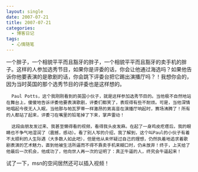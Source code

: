 ```yaml
---
layout: single
date: 2007-07-21
title: 2007-07-21
categories:
  - 博客日记
tags:
  - 心情随笔
---
```

一个胖子，一个相貌平平而且豁牙的胖子，一个相貌平平而且豁牙的卖手机的胖子。这样的人参加选秀节目，如果你是评委的话，你会让他通过海选吗？如果他告诉你他要表演的是歌剧的话，你会跳下评委台把它踢出演播厅吗？！我想你会的，因为当时英国的那个选秀节目的评委也是这样想的。

      Paul Potts，这个我刚刚看到的英国小伙子，就是这样参加选秀节目的。当他极不自然地站在舞台上，傻傻地告诉评委他要表演歌剧，评委们都笑了，表现得有些不耐烦。可是，当他深情地唱起今夜无人入眠，当他那与帕瓦罗蒂一样激昂的男高音在演播厅响起时，赛场沸腾了！所有的人都站了起来，评委刁在嘴里的铅笔掉了下来，掌声雷动！

      这段由朋友发过来、我甚至懒得看的视频，看得我头皮发麻。在起了一身鸡皮疙瘩后，我的眼睛也不争气地湿润了（震撼，感动）。看了别人写的介绍，我了解到，这个叫Paul的小伙子有着不太顺利的人生际遇（大多数人如此吧），但是他从未怀疑过自己的理想，仍然执着地追求着歌剧表演的艺术魅力，直到他被生活所逼而不得不靠卖手机来糊口时，仍未放弃！终于，上天给了他最后一次机会，他成功了，他向世人再一次的证明了：真正牛逼的人，终究会牛逼起来！



试了一下，msn的空间居然还可以插入视频！